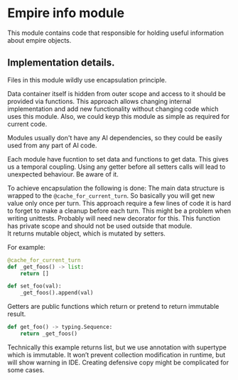 # Empire info module

This module contains code that responsible for holding useful information about empire objects.

## Implementation details. 

Files in this module wildly use encapsulation principle.

Data container itself is hidden from outer scope and access to it should be provided via functions.
This approach allows changing internal implementation and add new functionality 
without changing code which uses this module. 
Also, we could keуp this module as simple as required for current code.

Modules usually don't have any AI dependencies, so they could be easily used from any part of AI code.

Each module have fucntion to set data and functions to get data. This gives us a temporal coupling. 
Using any getter before all setters calls will lead to unexpected behaviour. Be aware of it. 

To achieve encapsulation the following is done:
The main data structure is wrapped to the `@cache_for_current_turn`. 
So basically you will get new value only once per turn. 
This approach require a few lines of code it is hard to forget to make a cleanup before each turn.
This might be a problem when writing unittests. Probably will need new decorator for this.
This function has private scope and should not be used outside that module.  
It returns mutable object, which is mutated by setters.

For example:
```python
@cache_for_current_turn
def _get_foos() -> list:
    return []

def set_foo(val):
    _get_foos().append(val)
```

Getters are public functions which return or pretend to return immutable result.

```python
def get_foo() -> typing.Sequence:
    return _get_foos()
```

Technically this example returns list, 
but we use annotation with supertype which is immutable. 
It won’t prevent collection modification in runtime, but will show warning in IDE.
Creating defensive copy might be complicated for some cases.
